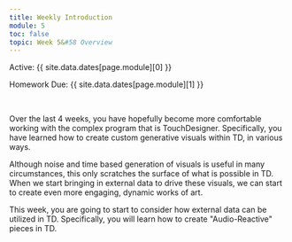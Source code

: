 ```yaml
---
title: Weekly Introduction
module: 5
toc: false
topic: Week 5&#58 Overview
---
```




Active: {{ site.data.dates[page.module][0] }}

Homework Due: {{ site.data.dates[page.module][1] }}

<br />


Over the last 4 weeks, you have hopefully become more comfortable working with the complex program that is TouchDesigner. Specifically, you have learned how to create custom generative visuals within TD, in various ways.

Although noise and time based generation of visuals is useful in many circumstances, this only scratches the surface of what is possible in TD. When we start bringing in external data to drive these visuals, we can start to create even more engaging, dynamic works of art.

This week, you are going to start to consider how external data can be utilized in TD. Specifically, you will learn how to create "Audio-Reactive" pieces in TD.

